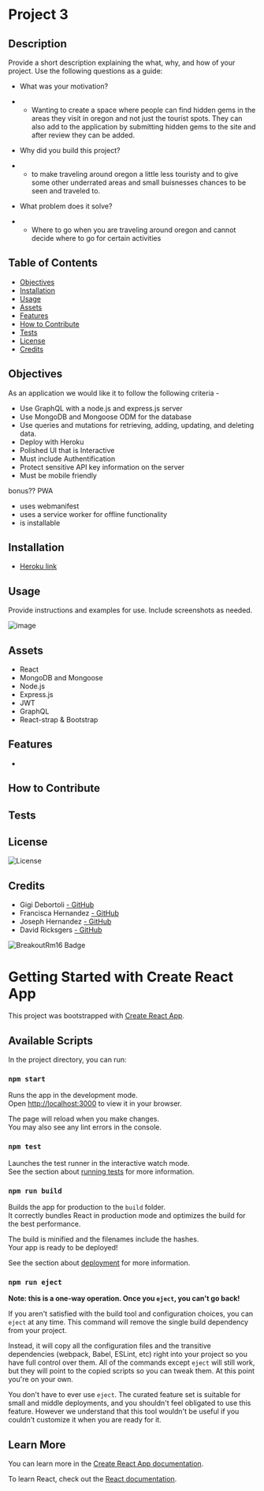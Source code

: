 # Project 3 

## Description

Provide a short description explaining the what, why, and how of your project. Use the following questions as a guide:

- What was your motivation? 
* * Wanting to create a space where people can find hidden gems in the areas they visit in oregon and not just the tourist spots. They can also add to the application by submitting hidden gems to the site and after review they can be added. 
- Why did you build this project? 
* *  to make traveling around oregon a little less touristy and to give some other underrated areas and small buisnesses chances to be seen and traveled to. 
- What problem does it solve?
* * Where to go when you are traveling around oregon and cannot decide where to go for certain activities


## Table of Contents

- [Objectives](#objectives)
- [Installation](#installation)
- [Usage](#usage)
- [Assets](#assets)
- [Features](#features)
- [How to Contribute](#how-to-contribute)
- [Tests](#tests)
- [License](#license)
- [Credits](#credits)

## Objectives 

As an application we would like it to follow the following criteria - 

* Use GraphQL with a node.js and express.js server
* Use MongoDB and Mongoose ODM for the database 
* Use queries and mutations for retrieving, adding, updating, and deleting data.
* Deploy with Heroku
* Polished UI that is Interactive 
* Must include Authentification 
* Protect sensitive API key information on the server
* Must be mobile friendly 

bonus?? PWA
* uses webmanifest 
* uses a service worker for offline functionality
* is installable 

## Installation

- [Heroku link]()

## Usage

Provide instructions and examples for use. Include screenshots as needed.

![image](assets/images/..)

## Assets

* React 
* MongoDB and Mongoose 
* Node.js 
* Express.js
* JWT
* GraphQL
* React-strap & Bootstrap


## Features

* 


## How to Contribute



## Tests



## License


![License](https://img.shields.io/badge/ISC-License-blue)


## Credits

* Gigi Debortoli [- GitHub](https://github.com/Gdebortoli)
* Francisca Hernandez [- GitHub](https://github.com/francisca-hernandez)
* Joseph Hernandez [- GitHub](https://github.com/jrhscoding)
* David Ricksgers [- GitHub](https://github.com/DavidRicksgers)

![BreakoutRm16 Badge](https://img.shields.io/badge/Brought%20to%20you%20by%3A%20-BreakoutRm16inc-FF69B4)





# Getting Started with Create React App

This project was bootstrapped with [Create React App](https://github.com/facebook/create-react-app).

## Available Scripts

In the project directory, you can run:

### `npm start`

Runs the app in the development mode.\
Open [http://localhost:3000](http://localhost:3000) to view it in your browser.

The page will reload when you make changes.\
You may also see any lint errors in the console.

### `npm test`

Launches the test runner in the interactive watch mode.\
See the section about [running tests](https://facebook.github.io/create-react-app/docs/running-tests) for more information.

### `npm run build`

Builds the app for production to the `build` folder.\
It correctly bundles React in production mode and optimizes the build for the best performance.

The build is minified and the filenames include the hashes.\
Your app is ready to be deployed!

See the section about [deployment](https://facebook.github.io/create-react-app/docs/deployment) for more information.

### `npm run eject`

**Note: this is a one-way operation. Once you `eject`, you can't go back!**

If you aren't satisfied with the build tool and configuration choices, you can `eject` at any time. This command will remove the single build dependency from your project.

Instead, it will copy all the configuration files and the transitive dependencies (webpack, Babel, ESLint, etc) right into your project so you have full control over them. All of the commands except `eject` will still work, but they will point to the copied scripts so you can tweak them. At this point you're on your own.

You don't have to ever use `eject`. The curated feature set is suitable for small and middle deployments, and you shouldn't feel obligated to use this feature. However we understand that this tool wouldn't be useful if you couldn't customize it when you are ready for it.

## Learn More

You can learn more in the [Create React App documentation](https://facebook.github.io/create-react-app/docs/getting-started).

To learn React, check out the [React documentation](https://reactjs.org/).

